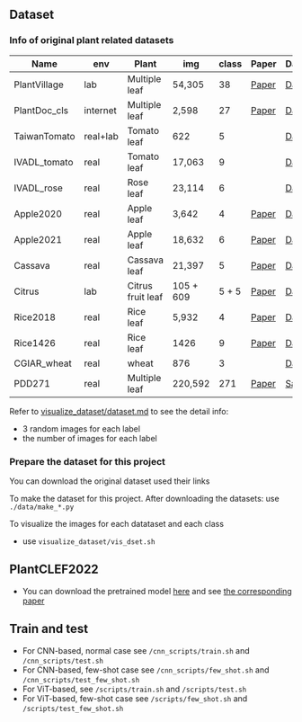 ## Dataset

### Info of original plant related datasets

| Name         | env      | Plant             | img         | class | Paper                                                                                   | Dataset                                                                                                           |
|--------------|----------|-------------------|-------------|-------|-----------------------------------------------------------------------------------------|-------------------------------------------------------------------------------------------------------------------|
| PlantVillage | lab      | Multiple leaf     | 54,305      | 38    | [Paper](https://arxiv.org/abs/1511.08060)                                               | [Dataset](https://github.com/spMohanty/PlantVillage-Dataset/tree/master/raw/color)                                |
| PlantDoc_cls | internet | Multiple leaf     | 2,598       | 27    | [Paper](https://dl.acm.org/doi/pdf/10.1145/3371158.3371196)                             | [Dataset](https://github.com/pratikkayal/PlantDoc-Dataset)                                                        |
| TaiwanTomato | real+lab | Tomato leaf       | 622         | 5     |                                                                                         | [Dataset](https://data.mendeley.com/datasets/ngdgg79rzb/1)                                                        |
| IVADL_tomato | real     | Tomato leaf       | 17,063      | 9     |                                                                                         | [Dataset](https://github.com/IVADL/tomato-disease-detector)                                                       |
| IVADL_rose   | real     | Rose leaf         | 23,114      | 6     |                                                                                         | [Dataset](https://github.com/IVADL/tomato-disease-detector)                                                       |
| Apple2020    | real     | Apple leaf        | 3,642       | 4     | [Paper](https://bsapubs.onlinelibrary.wiley.com/doi/pdfdirect/10.1002/aps3.11390)       | [Dataset](https://www.kaggle.com/competitions/plant-pathology-2020-fgvc7/data)                                    |
| Apple2021    | real     | Apple leaf        | 18,632      | 6     | [Paper](https://vision.cornell.edu/se3/wp-content/uploads/2021/09/029.pdf)              | [Dataset](https://www.kaggle.com/competitions/plant-pathology-2021-fgvc8/data)                                    |
| Cassava      | real     | Cassava leaf      | 21,397      | 5     | [Paper](https://www.frontiersin.org/articles/10.3389/fpls.2017.01852/full)              | [Dataset](https://www.kaggle.com/competitions/cassava-leaf-disease-classification/data)                           |
| Citrus       | lab      | Citrus fruit leaf | 105 + 609   | 5 + 5 | [Paper](https://www.sciencedirect.com/science/article/pii/S2352340919306948?via%3Dihub) | [Dataset](https://data.mendeley.com/datasets/3f83gxmv57/2)                                                        |
| Rice2018     | real     | Rice leaf         | 5,932       | 4     | [Paper](https://www.sciencedirect.com/science/article/pii/S0168169919326997)            | [Dataset](https://data.mendeley.com/datasets/fwcj7stb8r/1)                                                        |
| Rice1426     | real     | Rice leaf         | 1426        | 9     | [Paper](https://www.sciencedirect.com/science/article/pii/S1537511020300830?via%3Dihub) | [Dataset](https://drive.google.com/drive/folders/1ewBesJcguriVTX8sRJseCDbXAF_T4akK)                               |
| CGIAR_wheat  | real     | wheat             | 876         | 3     |                                                                                         | [Dataset](https://www.kaggle.com/datasets/shadabhussain/cgiar-computer-vision-for-crop-disease?resource=download) |
| PDD271       | real     | Multiple leaf     | 220,592     | 271   | [Paper](https://ieeexplore.ieee.org/stamp/stamp.jsp?arnumber=9325065&tag=1)             | [Sample](https://github.com/liuxindazz/PDD271)                                                                    |

Refer to [visualize_dataset/dataset.md](https://github.com/xml94/MAE_plant_disease/blob/main/visualize_dataset/dataset.md) to see the detail info:
* 3 random images for each label
* the number of images for each label

### Prepare the dataset for this project
You can download the original dataset used their links

To make the dataset for this project. After downloading the datasets: use ```./data/make_*.py```

To visualize the images for each datataset and each class
* use ```visualize_dataset/vis_dset.sh```

## PlantCLEF2022
* You can download the pretrained model [here](https://github.com/xml94/PlantCLEF2022) and see [the corresponding paper]()


## Train and test
* For CNN-based, normal case see ```/cnn_scripts/train.sh``` and ```/cnn_scripts/test.sh```
* For CNN-based, few-shot case see ```/cnn_scripts/few_shot.sh``` and ```/cnn_scripts/test_few_shot.sh```
* For ViT-based, see ```/scripts/train.sh``` and ```/scripts/test.sh```
* For ViT-based, few-shot case see ```/scripts/few_shot.sh``` and ```/scripts/test_few_shot.sh```